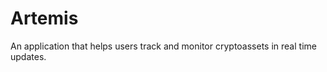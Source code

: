 # Artemis
An application that helps users track and monitor cryptoassets in real time updates.
<!--
## Inspiration

## Purpose

## Challenges encountered -->
